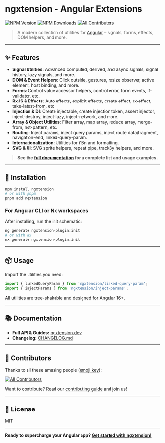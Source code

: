 # ngxtension - Angular Extensions

[![NPM Version](https://img.shields.io/npm/v/ngxtension?style=flat-square)](https://npmjs.org/package/ngxtension)
[![NPM Downloads](https://img.shields.io/npm/dw/ngxtension?logo=npm&style=flat-square)](https://npmjs.org/package/ngxtension)
[![All Contributors](https://img.shields.io/badge/all_contributors-50-orange.svg?style=flat-square)](#contributors-)

> A modern collection of utilities for [Angular](https://angular.dev) – signals, forms, effects, DOM helpers, and more.

---

## ✨ Features

- **Signal Utilities**: Advanced computed, derived, and async signals, signal history, lazy signals, and more.
- **DOM & Event Helpers**: Click outside, gestures, resize observer, active element, host binding, and more.
- **Forms**: Control value accessor helpers, control error, form events, if-validator, etc.
- **RxJS & Effects**: Auto effects, explicit effects, create effect, rx-effect, take-latest-from, etc.
- **Injection & DI**: Create injectable, create injection token, assert injector, inject-destroy, inject-lazy, inject-network, and more.
- **Array & Object Utilities**: Filter array, map array, reduce array, merge-from, not-pattern, etc.
- **Routing**: Inject params, inject query params, inject route data/fragment, navigation-end, linked-query-param.
- **Internationalization**: Utilities for i18n and formatting.
- **SVG & UI**: SVG sprite helpers, repeat pipe, trackBy helpers, and more.

> **See the [full documentation](https://ngxtension.dev/) for a complete list and usage examples.**

---

## 🚀 Installation

```bash
npm install ngxtension
# or with pnpm
pnpm add ngxtension
```

### For Angular CLI or Nx workspaces

After installing, run the init schematic:

```bash
ng generate ngxtension-plugin:init
# or with Nx
nx generate ngxtension-plugin:init
```

---

## 📦 Usage

Import the utilities you need:

```ts
import { linkedQueryParam } from 'ngxtension/linked-query-param';
import { injectParams } from 'ngxtension/inject-params';
```

All utilities are tree-shakable and designed for Angular 16+.

---

## 📚 Documentation

- **Full API & Guides:** [ngxtension.dev](https://ngxtension.dev/)
- **Changelog:** [CHANGELOG.md](https://github.com/ngxtension/ngxtension-platform/blob/main/CHANGELOG.md)

---

## 🤝 Contributors

Thanks to all these amazing people ([emoji key](https://allcontributors.org/docs/en/emoji-key)):

[![All Contributors](https://img.shields.io/badge/all_contributors-50-orange.svg?style=flat-square)](https://github.com/ngxtension/ngxtension-platform/blob/main/README.md#contributors-)

Want to contribute? Read our [contributing guide](https://github.com/ngxtension/ngxtension-platform/blob/main/CONTRIBUTING.md) and join us!

---

## 📄 License

MIT

---

**Ready to supercharge your Angular app? [Get started with ngxtension!](https://ngxtension.dev/)**
